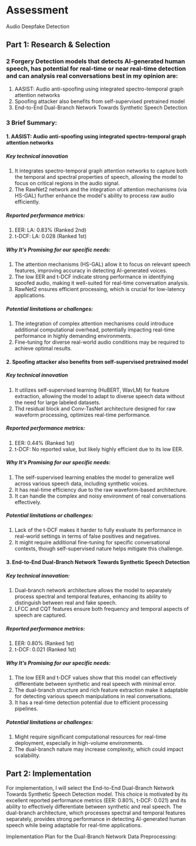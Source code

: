 # Assessment
Audio Deepfake Detection

## Part 1: Research & Selection
### 2 Forgery Detection models that detects AI-generated human speech, has potential for real-time or near real-time detection and can analysis real conversations best in my opinion are:
1. AASIST: Audio anti-spoofing using integrated spectro-temporal graph attention networks
2. Spoofing attacker also benefits from self-supervised pretrained model
3. End-to-End Dual-Branch Network Towards Synthetic Speech Detection


### 3  Brief Summary: 
#### 1. AASIST: Audio anti-spoofing using integrated spectro-temporal graph attention networks
##### Key technical innovation
1. It integrates spectro-temporal graph attention networks to capture both the temporal and spectral properties of speech, allowing the model to focus on critical regions in the 
   audio signal.
2. The RawNet2 network and the integration of attention mechanisms (via HS-GAL) further enhance the model's ability to process raw audio efficiently.

##### Reported performance metrics:
1. EER: LA: 0.83% (Ranked 2nd)
2. t-DCF: LA: 0.028 (Ranked 1st)

##### Why It’s Promising for our specific needs:
1. The attention mechanisms (HS-GAL) allow it to focus on relevant speech features, improving accuracy in detecting AI-generated voices.
2. The low EER and t-DCF indicate strong performance in identifying spoofed audio, making it well-suited for real-time conversation analysis.
3. RawNet2 ensures efficient processing, which is crucial for low-latency applications.

##### Potential limitations or challenges:
1. The integration of complex attention mechanisms could introduce additional computational overhead, potentially impacting real-time performance in highly demanding environments.
2. Fine-tuning for diverse real-world audio conditions may be required to achieve optimal results.

#### 2. Spoofing attacker also benefits from self-supervised pretrained model
##### Key technical innovation
1. It utilizes self-supervised learning (HuBERT, WavLM) for feature extraction, allowing the model to adapt to diverse speech data without the need for large labeled datasets.
2. Thd residual block and Conv-TasNet architecture designed for raw waveform processing, optimizes real-time performance.

##### Reported performance metrics:
1. EER: 0.44% (Ranked 1st)
2. t-DCF: No reported value, but likely highly efficient due to its low EER.

##### Why It’s Promising for our specific needs:
1. The self-supervised learning enables the model to generalize well across various speech data, including synthetic voices.
2. It has real-time efficiency due to the raw waveform-based architecture.
3. It can handle the complex and noisy environment of real conversations effectively.

##### Potential limitations or challenges:
1. Lack of the t-DCF makes it harder to fully evaluate its performance in real-world settings in terms of false positives and negatives.
2. It might require additional fine-tuning for specific conversational contexts, though self-supervised nature helps mitigate this challenge.

#### 3. End-to-End Dual-Branch Network Towards Synthetic Speech Detection
##### Key technical innovation:
1. Dual-branch network architecture allows the model to separately process spectral and temporal features, enhancing its ability to distinguish between real and fake speech.
2. LFCC and CQT features ensure both frequency and temporal aspects of speech are captured.

##### Reported performance metrics:
1. EER: 0.80% (Ranked 1st)
2. t-DCF: 0.021 (Ranked 1st)

##### Why It’s Promising for our specific needs:
1. The low EER and t-DCF values show that this model can effectively differentiate between synthetic and real speech with minimal error.
2. The dual-branch structure and rich feature extraction make it adaptable for detecting various speech manipulations in real conversations.
3. It has a real-time detection potential due to efficient processing pipelines.

##### Potential limitations or challenges:
1. Might require significant computational resources for real-time deployment, especially in high-volume environments.
2. The dual-branch nature may increase complexity, which could impact scalability.


## Part 2: Implementation
For implementation, I will select the End-to-End Dual-Branch Network Towards Synthetic Speech Detection model. This choice is motivated by its excellent reported performance metrics (EER: 0.80%, t-DCF: 0.021) and its ability to effectively differentiate between synthetic and real speech. The dual-branch architecture, which processes spectral and temporal features separately, provides strong performance in detecting AI-generated human speech while being adaptable for real-time applications.

Implementation Plan for the Dual-Branch Network
Data Preprocessing:






